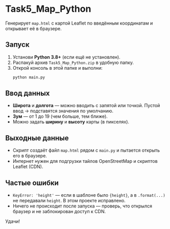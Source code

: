 
# Task5_Map_Python

Генерирует `map.html` с картой Leaflet по введённым координатам и открывает её в браузере.

## Запуск

1. Установи **Python 3.8+** (если ещё не установлен).
2. Распакуй архив `Task5_Map_Python.zip` в удобную папку.
3. Открой консоль в этой папке и выполни:
   ```bash
   python main.py
   ```

## Ввод данных
- **Широта** и **долгота** — можно вводить с запятой или точкой. Пустой ввод → подставятся значения по умолчанию.
- **Зум** — от 1 до 19 (чем больше, тем ближе).
- Можно задать **ширину** и **высоту** карты (в пикселях).

## Выходные данные
- Скрипт создаёт файл `map.html` рядом с `main.py` и пытается открыть его в браузере.
- Интернет нужен для подгрузки тайлов OpenStreetMap и скриптов Leaflet (CDN).

## Частые ошибки
- `KeyError: 'height'` — если в шаблоне было `{height}`, а в `.format(...)` не передавали `height`. В этом проекте исправлено.
- Ничего не происходит после запуска — проверь, что открылся браузер и не заблокирован доступ к CDN.

Удачи!
